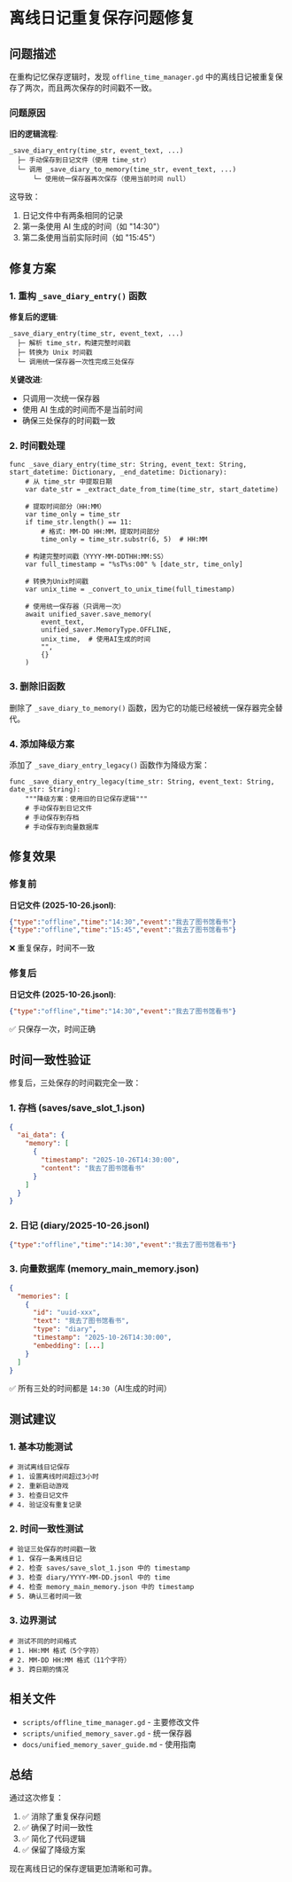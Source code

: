 # 离线日记重复保存问题修复

## 问题描述

在重构记忆保存逻辑时，发现 `offline_time_manager.gd` 中的离线日记被重复保存了两次，而且两次保存的时间戳不一致。

### 问题原因

**旧的逻辑流程**:
```
_save_diary_entry(time_str, event_text, ...)
  ├─ 手动保存到日记文件（使用 time_str）
  └─ 调用 _save_diary_to_memory(time_str, event_text, ...)
      └─ 使用统一保存器再次保存（使用当前时间 null）
```

这导致：
1. 日记文件中有两条相同的记录
2. 第一条使用 AI 生成的时间（如 "14:30"）
3. 第二条使用当前实际时间（如 "15:45"）

## 修复方案

### 1. 重构 `_save_diary_entry()` 函数

**修复后的逻辑**:
```
_save_diary_entry(time_str, event_text, ...)
  ├─ 解析 time_str，构建完整时间戳
  ├─ 转换为 Unix 时间戳
  └─ 调用统一保存器一次性完成三处保存
```

**关键改进**:
- 只调用一次统一保存器
- 使用 AI 生成的时间而不是当前时间
- 确保三处保存的时间戳一致

### 2. 时间戳处理

```gdscript
func _save_diary_entry(time_str: String, event_text: String, start_datetime: Dictionary, _end_datetime: Dictionary):
    # 从 time_str 中提取日期
    var date_str = _extract_date_from_time(time_str, start_datetime)
    
    # 提取时间部分（HH:MM）
    var time_only = time_str
    if time_str.length() == 11:
        # 格式: MM-DD HH:MM，提取时间部分
        time_only = time_str.substr(6, 5)  # HH:MM
    
    # 构建完整时间戳（YYYY-MM-DDTHH:MM:SS）
    var full_timestamp = "%sT%s:00" % [date_str, time_only]
    
    # 转换为Unix时间戳
    var unix_time = _convert_to_unix_time(full_timestamp)
    
    # 使用统一保存器（只调用一次）
    await unified_saver.save_memory(
        event_text,
        unified_saver.MemoryType.OFFLINE,
        unix_time,  # 使用AI生成的时间
        "",
        {}
    )
```

### 3. 删除旧函数

删除了 `_save_diary_to_memory()` 函数，因为它的功能已经被统一保存器完全替代。

### 4. 添加降级方案

添加了 `_save_diary_entry_legacy()` 函数作为降级方案：

```gdscript
func _save_diary_entry_legacy(time_str: String, event_text: String, date_str: String):
    """降级方案：使用旧的日记保存逻辑"""
    # 手动保存到日记文件
    # 手动保存到存档
    # 手动保存到向量数据库
```

## 修复效果

### 修复前

**日记文件 (2025-10-26.jsonl)**:
```json
{"type":"offline","time":"14:30","event":"我去了图书馆看书"}
{"type":"offline","time":"15:45","event":"我去了图书馆看书"}
```
❌ 重复保存，时间不一致

### 修复后

**日记文件 (2025-10-26.jsonl)**:
```json
{"type":"offline","time":"14:30","event":"我去了图书馆看书"}
```
✅ 只保存一次，时间正确

## 时间一致性验证

修复后，三处保存的时间戳完全一致：

### 1. 存档 (saves/save_slot_1.json)
```json
{
  "ai_data": {
    "memory": [
      {
        "timestamp": "2025-10-26T14:30:00",
        "content": "我去了图书馆看书"
      }
    ]
  }
}
```

### 2. 日记 (diary/2025-10-26.jsonl)
```json
{"type":"offline","time":"14:30","event":"我去了图书馆看书"}
```

### 3. 向量数据库 (memory_main_memory.json)
```json
{
  "memories": [
    {
      "id": "uuid-xxx",
      "text": "我去了图书馆看书",
      "type": "diary",
      "timestamp": "2025-10-26T14:30:00",
      "embedding": [...]
    }
  ]
}
```

✅ 所有三处的时间都是 `14:30`（AI生成的时间）

## 测试建议

### 1. 基本功能测试

```gdscript
# 测试离线日记保存
# 1. 设置离线时间超过3小时
# 2. 重新启动游戏
# 3. 检查日记文件
# 4. 验证没有重复记录
```

### 2. 时间一致性测试

```gdscript
# 验证三处保存的时间戳一致
# 1. 保存一条离线日记
# 2. 检查 saves/save_slot_1.json 中的 timestamp
# 3. 检查 diary/YYYY-MM-DD.jsonl 中的 time
# 4. 检查 memory_main_memory.json 中的 timestamp
# 5. 确认三者时间一致
```

### 3. 边界测试

```gdscript
# 测试不同的时间格式
# 1. HH:MM 格式（5个字符）
# 2. MM-DD HH:MM 格式（11个字符）
# 3. 跨日期的情况
```

## 相关文件

- `scripts/offline_time_manager.gd` - 主要修改文件
- `scripts/unified_memory_saver.gd` - 统一保存器
- `docs/unified_memory_saver_guide.md` - 使用指南

## 总结

通过这次修复：

1. ✅ 消除了重复保存问题
2. ✅ 确保了时间一致性
3. ✅ 简化了代码逻辑
4. ✅ 保留了降级方案

现在离线日记的保存逻辑更加清晰和可靠。
